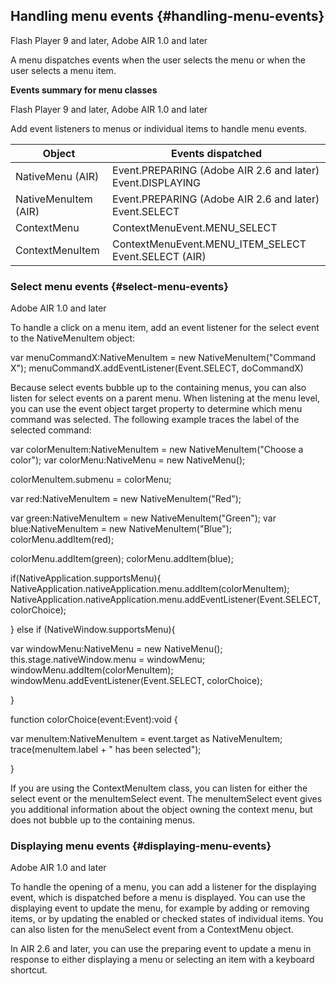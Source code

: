 ## Handling menu events {#handling-menu-events}

Flash Player 9 and later, Adobe AIR 1.0 and later

A menu dispatches events when the user selects the menu or when the user selects a menu item.

**Events summary for menu classes**

Flash Player 9 and later, Adobe AIR 1.0 and later

Add event listeners to menus or individual items to handle menu events.

| **Object** | **Events dispatched** |
| --- | --- |
| NativeMenu (AIR) | Event.PREPARING (Adobe AIR 2.6 and later) Event.DISPLAYING |
| NativeMenuItem (AIR) | Event.PREPARING (Adobe AIR 2.6 and later) Event.SELECT |
| ContextMenu | ContextMenuEvent.MENU_SELECT |
| ContextMenuItem | ContextMenuEvent.MENU_ITEM_SELECT Event.SELECT (AIR) |

### Select menu events {#select-menu-events}

Adobe AIR 1.0 and later

To handle a click on a menu item, add an event listener for the select event to the NativeMenuItem object:

var menuCommandX:NativeMenuItem = new NativeMenuItem(&quot;Command X&quot;); menuCommandX.addEventListener(Event.SELECT, doCommandX)

Because select events bubble up to the containing menus, you can also listen for select events on a parent menu. When listening at the menu level, you can use the event object target property to determine which menu command was selected. The following example traces the label of the selected command:

var colorMenuItem:NativeMenuItem = new NativeMenuItem(&quot;Choose a color&quot;); var colorMenu:NativeMenu = new NativeMenu();

colorMenuItem.submenu = colorMenu;

var red:NativeMenuItem = new NativeMenuItem(&quot;Red&quot;);

var green:NativeMenuItem = new NativeMenuItem(&quot;Green&quot;); var blue:NativeMenuItem = new NativeMenuItem(&quot;Blue&quot;); colorMenu.addItem(red);

colorMenu.addItem(green); colorMenu.addItem(blue);

if(NativeApplication.supportsMenu){ NativeApplication.nativeApplication.menu.addItem(colorMenuItem); NativeApplication.nativeApplication.menu.addEventListener(Event.SELECT, colorChoice);

} else if (NativeWindow.supportsMenu){

var windowMenu:NativeMenu = new NativeMenu(); this.stage.nativeWindow.menu = windowMenu; windowMenu.addItem(colorMenuItem); windowMenu.addEventListener(Event.SELECT, colorChoice);

}

function colorChoice(event:Event):void {

var menuItem:NativeMenuItem = event.target as NativeMenuItem; trace(menuItem.label + &quot; has been selected&quot;);

}

If you are using the ContextMenuItem class, you can listen for either the select event or the menuItemSelect event. The menuItemSelect event gives you additional information about the object owning the context menu, but does not bubble up to the containing menus.

### Displaying menu events {#displaying-menu-events}

Adobe AIR 1.0 and later

To handle the opening of a menu, you can add a listener for the displaying event, which is dispatched before a menu is displayed. You can use the displaying event to update the menu, for example by adding or removing items, or by updating the enabled or checked states of individual items. You can also listen for the menuSelect event from a ContextMenu object.

In AIR 2.6 and later, you can use the preparing event to update a menu in response to either displaying a menu or selecting an item with a keyboard shortcut.